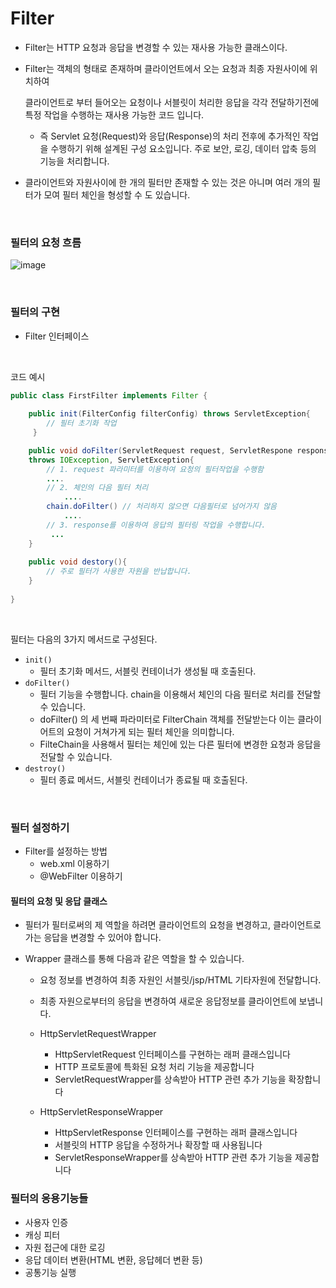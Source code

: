 # Filter

- Filter는 HTTP 요청과 응답을 변경할 수 있는 재사용 가능한 클래스이다. 

- Filter는 객체의 형태로 존재하며 클라이언트에서 오는 요청과 최종 자원사이에 위치하여 

  클라이언트로 부터 들어오는 요청이나 서블릿이 처리한 응답을 각각 전달하기전에 특정 작업을 수행하는 재사용 가능한 코드 입니다.

	- 즉 Servlet 요청(Request)와 응답(Response)의 처리 전후에 추가적인 작업을 수행하기 위해 설계된 구성 요소입니다. 주로 보안, 로깅, 데이터 압축 등의 기능을 처리합니다.

- 클라이언트와 자원사이에 한 개의 필터만 존재할 수 있는 것은 아니며 여러 개의 필터가 모여 필터 체인을 형성할 수 도 있습니다.

<br>

### 필터의 요청 흐름

![image](https://github.com/user-attachments/assets/257604f2-d367-46d6-8e96-766bb12aa0ca)

<br>

### 필터의 구현

- Filter 인터페이스

  <br>

코드 예시

``` java
public class FirstFilter implements Filter {
	
    public init(FilterConfig filterConfig) throws ServletException{
        // 필터 초기화 작업
     }

    public void doFilter(ServletRequest request, ServletRespone response,FilterChain chain)
    throws IOException, ServletException{
        // 1. request 파라미터를 이용하여 요청의 필터작업을 수행함
        ....
        // 2. 체인의 다음 필터 처리
            ....
        chain.doFilter() // 처리하지 않으면 다음필터로 넘어가지 않음
            ....
        // 3. response를 이용하여 응답의 필터링 작업을 수행합니다.
         ...
    }
    
    public void destory(){
        // 주로 필터가 사용한 자원을 반납합니다.
    }
    
}
```

<br>

필터는 다음의 3가지 메서드로 구성된다.

- `init()` 
  - 필터 초기화 메서드, 서블릿 컨테이너가 생성될 때 호출된다.
- `doFilter()` 
  - 필터 기능을 수행합니다. chain을 이용해서 체인의 다음 필터로 처리를 전달할 수 있습니다.
  - doFilter() 의 세 번째 파라미터로 FilterChain 객체를 전달받는다 이는 클라이어트의 요청이 거쳐가게 되는 필터 체인을 의미합니다.
  - FilteChain을 사용해서 필터는 체인에 있는 다른 필터에 변경한 요청과 응답을 전달할 수 있습니다.
- `destroy()` 
  - 필터 종료 메서드, 서블릿 컨테이너가 종료될 때 호출된다.


<br>


### 필터 설정하기

- Filter를 설정하는 방법
  - web.xml 이용하기
  - @WebFilter 이용하기 



#### 필터의 요청 및 응답 클래스

- 필터가 필터로써의 제 역할을 하려면 클라이언트의 요청을 변경하고, 클라이언트로 가는 응답을 변경할 수 있어야 합니다.

- Wrapper 클래스를 통해 다음과 같은 역할을 할 수 있습니다.

  - 요청 정보를 변경하여 최종 자원인 서블릿/jsp/HTML 기타자원에 전달합니다.

  - 최종 자원으로부터의 응답을 변경하여 새로운 응답정보를 클라이언트에 보냅니다.

  

  - HttpServletRequestWrapper
    - HttpServletRequest 인터페이스를 구현하는 래퍼 클래스입니다
    - HTTP 프로토콜에 특화된 요청 처리 기능을 제공합니다
    - ServletRequestWrapper를 상속받아 HTTP 관련 추가 기능을 확장합니다

  

  - HttpServletResponseWrapper
    - HttpServletResponse 인터페이스를 구현하는 래퍼 클래스입니다
    - 서블릿의 HTTP 응답을 수정하거나 확장할 때 사용됩니다
    - ServletResponseWrapper를 상속받아 HTTP 관련 추가 기능을 제공합니다



### 필터의 응용기능들

- 사용자 인증 
- 캐싱 피터
- 자원 접근에 대한 로깅
- 응답 데이터 변환(HTML 변환, 응답헤더 변환 등)
- 공통기능 실행

































